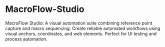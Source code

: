 # MacroFlow-Studio
MacroFlow Studio: A visual automation suite combining reference point capture and macro sequencing. Create reliable automated workflows using visual anchors, coordinates, and web elements. Perfect for UI testing and process automation.
